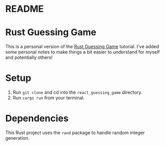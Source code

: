 # README

# Rust Guessing Game

This is a personal version of the [Rust Guessing Game](https://doc.rust-lang.org/book/ch02-00-guessing-game-tutorial.html) tutorial. I've added some personal notes to make things a bit easier to understand for myself and potentially others!

# Setup

1. Run `git clone` and cd into the `react_guessing_game` directory.
2. Run `cargo run` from your terminal.

# Dependencies

This Rust project uses the `rand` package to handle random integer generation.
